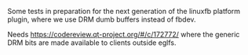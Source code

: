 Some tests in preparation for the next generation of the linuxfb platform plugin,
where we use DRM dumb buffers instead of fbdev.

Needs https://codereview.qt-project.org/#/c/172772/ where the generic DRM bits are
made available to clients outside eglfs.
